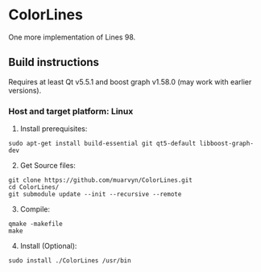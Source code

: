 # ColorLines
One more implementation of Lines 98.


## Build instructions

Requires at least Qt v5.5.1 and boost graph v1.58.0 (may work with earlier versions).

### Host and target platform: Linux

1. Install prerequisites:
```
sudo apt-get install build-essential git qt5-default libboost-graph-dev
```

2. Get Source files:
```
git clone https://github.com/muarvyn/ColorLines.git
cd ColorLines/
git submodule update --init --recursive --remote
```

3. Compile:
```
qmake -makefile
make
```

4. Install (Optional):
```
sudo install ./ColorLines /usr/bin
```
